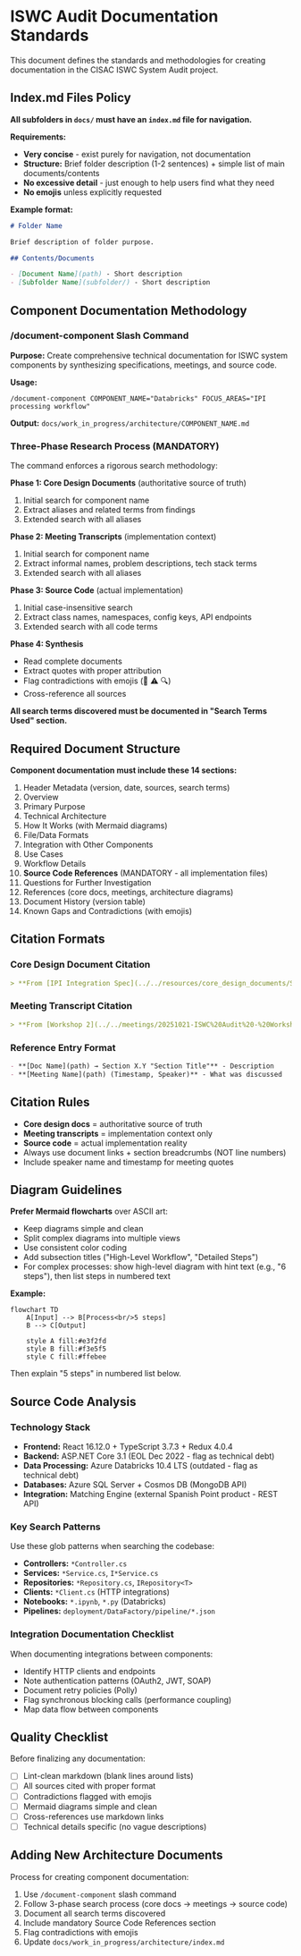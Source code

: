 # ISWC Audit Documentation Standards

This document defines the standards and methodologies for creating documentation in the CISAC ISWC System Audit project.

## Index.md Files Policy

**All subfolders in `docs/` must have an `index.md` file for navigation.**

**Requirements:**

- **Very concise** - exist purely for navigation, not documentation
- **Structure:** Brief folder description (1-2 sentences) + simple list of main documents/contents
- **No excessive detail** - just enough to help users find what they need
- **No emojis** unless explicitly requested

**Example format:**

```markdown
# Folder Name

Brief description of folder purpose.

## Contents/Documents

- [Document Name](path) - Short description
- [Subfolder Name](subfolder/) - Short description
```

## Component Documentation Methodology

### /document-component Slash Command

**Purpose:** Create comprehensive technical documentation for ISWC system components by synthesizing specifications, meetings, and source code.

**Usage:**

```plaintext
/document-component COMPONENT_NAME="Databricks" FOCUS_AREAS="IPI processing workflow"
```

**Output:** `docs/work_in_progress/architecture/COMPONENT_NAME.md`

### Three-Phase Research Process (MANDATORY)

The command enforces a rigorous search methodology:

**Phase 1: Core Design Documents** (authoritative source of truth)

1. Initial search for component name
2. Extract aliases and related terms from findings
3. Extended search with all aliases

**Phase 2: Meeting Transcripts** (implementation context)

1. Initial search for component name
2. Extract informal names, problem descriptions, tech stack terms
3. Extended search with all aliases

**Phase 3: Source Code** (actual implementation)

1. Initial case-insensitive search
2. Extract class names, namespaces, config keys, API endpoints
3. Extended search with all code terms

**Phase 4: Synthesis**

- Read complete documents
- Extract quotes with proper attribution
- Flag contradictions with emojis (🔴 ⚠️ 🔍)
- Cross-reference all sources

**All search terms discovered must be documented in "Search Terms Used" section.**

## Required Document Structure

**Component documentation must include these 14 sections:**

1. Header Metadata (version, date, sources, search terms)
2. Overview
3. Primary Purpose
4. Technical Architecture
5. How It Works (with Mermaid diagrams)
6. File/Data Formats
7. Integration with Other Components
8. Use Cases
9. Workflow Details
10. **Source Code References** (MANDATORY - all implementation files)
11. Questions for Further Investigation
12. References (core docs, meetings, architecture diagrams)
13. Document History (version table)
14. Known Gaps and Contradictions (with emojis)

## Citation Formats

### Core Design Document Citation

```markdown
> **From [IPI Integration Spec](../../resources/core_design_documents/SPE_20191001_ISWC_IPI_Integration/SPE_20191001_ISWC_IPI_Integration.md) → Section 3.4 "File Processing":** "Quote text"
```

### Meeting Transcript Citation

```markdown
> **From [Workshop 2](../../meetings/20251021-ISWC%20Audit%20-%20Workshop%202.txt) (1:18:19, Mark Stadler):** "Quote text"
```

### Reference Entry Format

```markdown
- **[Doc Name](path) → Section X.Y "Section Title"** - Description
- **[Meeting Name](path) (Timestamp, Speaker)** - What was discussed
```

## Citation Rules

- **Core design docs** = authoritative source of truth
- **Meeting transcripts** = implementation context only
- **Source code** = actual implementation reality
- Always use document links + section breadcrumbs (NOT line numbers)
- Include speaker name and timestamp for meeting quotes

## Diagram Guidelines

**Prefer Mermaid flowcharts** over ASCII art:

- Keep diagrams simple and clean
- Split complex diagrams into multiple views
- Use consistent color coding
- Add subsection titles ("High-Level Workflow", "Detailed Steps")
- For complex processes: show high-level diagram with hint text (e.g., "6 steps"), then list steps in numbered text

**Example:**

```mermaid
flowchart TD
    A[Input] --> B[Process<br/>5 steps]
    B --> C[Output]

    style A fill:#e3f2fd
    style B fill:#f3e5f5
    style C fill:#ffebee
```

Then explain "5 steps" in numbered list below.

## Source Code Analysis

### Technology Stack

- **Frontend:** React 16.12.0 + TypeScript 3.7.3 + Redux 4.0.4
- **Backend:** ASP.NET Core 3.1 (EOL Dec 2022 - flag as technical debt)
- **Data Processing:** Azure Databricks 10.4 LTS (outdated - flag as technical debt)
- **Databases:** Azure SQL Server + Cosmos DB (MongoDB API)
- **Integration:** Matching Engine (external Spanish Point product - REST API)

### Key Search Patterns

Use these glob patterns when searching the codebase:

- **Controllers:** `*Controller.cs`
- **Services:** `*Service.cs`, `I*Service.cs`
- **Repositories:** `*Repository.cs`, `IRepository<T>`
- **Clients:** `*Client.cs` (HTTP integrations)
- **Notebooks:** `*.ipynb`, `*.py` (Databricks)
- **Pipelines:** `deployment/DataFactory/pipeline/*.json`

### Integration Documentation Checklist

When documenting integrations between components:

- Identify HTTP clients and endpoints
- Note authentication patterns (OAuth2, JWT, SOAP)
- Document retry policies (Polly)
- Flag synchronous blocking calls (performance coupling)
- Map data flow between components

## Quality Checklist

Before finalizing any documentation:

- [ ] Lint-clean markdown (blank lines around lists)
- [ ] All sources cited with proper format
- [ ] Contradictions flagged with emojis
- [ ] Mermaid diagrams simple and clean
- [ ] Cross-references use markdown links
- [ ] Technical details specific (no vague descriptions)

## Adding New Architecture Documents

Process for creating component documentation:

1. Use `/document-component` slash command
2. Follow 3-phase search process (core docs → meetings → source code)
3. Document all search terms discovered
4. Include mandatory Source Code References section
5. Flag contradictions with emojis
6. Update `docs/work_in_progress/architecture/index.md`
